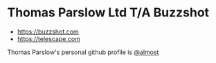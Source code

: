 Thomas Parslow Ltd T/A Buzzshot
===============================

- https://buzzshot.com
- https://telescape.com

Thomas Parslow's personal github profile is [@almost](https://github.com/almost/)
